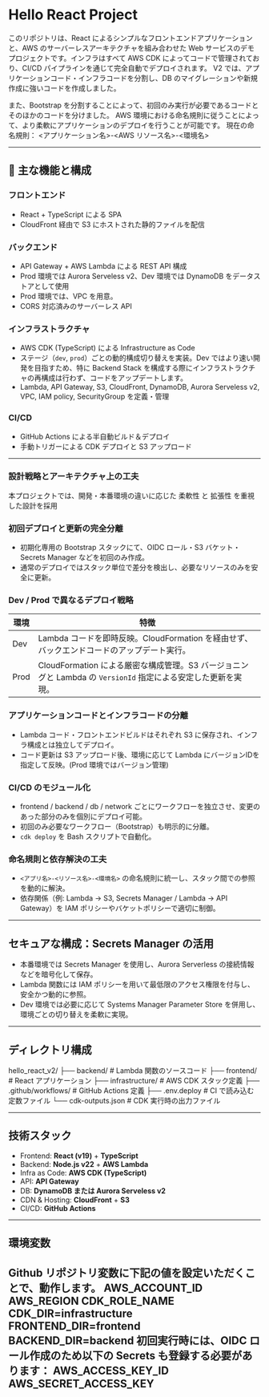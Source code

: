 # Hello React Project

このリポジトリは、React によるシンプルなフロントエンドアプリケーションと、AWS のサーバーレスアーキテクチャを組み合わせた Web サービスのデモプロジェクトです。インフラはすべて AWS CDK によってコードで管理されており、CI/CD パイプラインを通じて完全自動でデプロイされます。
V2 では、アプリケーションコード・インフラコードを分割し、DB のマイグレーションや新規作成に強いコードを作成しました。

また、Bootstrap を分割することによって、初回のみ実行が必要であるコードとそのほかのコードを分けました。
AWS 環境における命名規則に従うことによって、より柔軟にアプリケーションのデプロイを行うことが可能です。
現在の命名規則：
<アプリケーション名>-<AWS リソース名>-<環境名>

---

## 🚀 主な機能と構成




### フロントエンド
- React + TypeScript による SPA
- CloudFront 経由で S3 にホストされた静的ファイルを配信

### バックエンド
- API Gateway + AWS Lambda による REST API 構成
- Prod 環境では Aurora Serveless v2、Dev 環境では DynamoDB をデータストアとして使用
- Prod 環境では、VPC を用意。
- CORS 対応済みのサーバーレス API

### インフラストラクチャ
- AWS CDK (TypeScript) による Infrastructure as Code
- ステージ（`dev`, `prod`）ごとの動的構成切り替えを実装。Dev ではより速い開発を目指すため、特に Backend Stack を構成する際にインフラストラクチャの再構成は行わず、コードをアップデートします。
- Lambda, API Gateway, S3, CloudFront, DynamoDB, Aurora Serveless v2, VPC, IAM policy, SecurityGroup を定義・管理

### CI/CD
- GitHub Actions による半自動ビルド＆デプロイ
- 手動トリガーによる CDK デプロイと S3 アップロード

---

### 設計戦略とアーキテクチャ上の工夫
本プロジェクトでは、開発・本番環境の違いに応じた 柔軟性 と 拡張性 を重視した設計を採用
### 初回デプロイと更新の完全分離

- 初期化専用の Bootstrap スタックにて、OIDC ロール・S3 バケット・Secrets Manager などを初回のみ作成。
- 通常のデプロイではスタック単位で差分を検出し、必要なリソースのみを安全に更新。

### Dev / Prod で異なるデプロイ戦略

| 環境 | 特徴 |
|------|------|
| Dev | Lambda コードを即時反映。CloudFormation を経由せず、バックエンドコードのアップデート実行。 |
| Prod | CloudFormation による厳密な構成管理。S3 バージョニングと Lambda の `VersionId` 指定による安定した更新を実現。 |

### アプリケーションコードとインフラコードの分離

- Lambda コード・フロントエンドビルドはそれぞれ S3 に保存され、インフラ構成とは独立してデプロイ。
- コード更新は S3 アップロード後、環境に応じて Lambda にバージョンIDを指定して反映。(Prod 環境ではバージョン管理)

### CI/CD のモジュール化

- frontend / backend / db / network ごとにワークフローを独立させ、変更のあった部分のみを個別にデプロイ可能。
- 初回のみ必要なワークフロー（Bootstrap）も明示的に分離。
- `cdk deploy` を Bash スクリプトで自動化。

### 命名規則と依存解決の工夫

- `<アプリ名>-<リソース名>-<環境名>` の命名規則に統一し、スタック間での参照を動的に解決。
- 依存関係（例: Lambda → S3, Secrets Manager / Lambda → API Gateway）を IAM ポリシーやバケットポリシーで適切に制御。

---

##  セキュアな構成：Secrets Manager の活用

- 本番環境では Secrets Manager を使用し、Aurora Serverless の接続情報などを暗号化して保存。
- Lambda 関数には IAM ポリシーを用いて最低限のアクセス権限を付与し、安全かつ動的に参照。
- Dev 環境では必要に応じて Systems Manager Parameter Store を併用し、環境ごとの切り替えを柔軟に実現。

---

## ディレクトリ構成

hello_react_v2/
├── backend/ # Lambda 関数のソースコード
├── frontend/ # React アプリケーション
├── infrastructure/ # AWS CDK スタック定義
├── .github/workflows/ # GitHub Actions 定義
├── .env.deploy # CI で読み込む定数ファイル
└── cdk-outputs.json # CDK 実行時の出力ファイル

---

## 技術スタック

- Frontend: **React (v19)** + **TypeScript**
- Backend: **Node.js v22** + **AWS Lambda**
- Infra as Code: **AWS CDK (TypeScript)**
- API: **API Gateway**
- DB: **DynamoDB または  Aurora Serveless v2**
- CDN & Hosting: **CloudFront** + **S3**
- CI/CD: **GitHub Actions**

---

## 環境変数
Github リポジトリ変数に下記の値を設定いただくことで、動作します。
AWS_ACCOUNT_ID
AWS_REGION
CDK_ROLE_NAME
CDK_DIR=infrastructure
FRONTEND_DIR=frontend
BACKEND_DIR=backend
**初回実行時には、OIDC ロール作成のため以下の Secrets も登録する必要があります：**
AWS_ACCESS_KEY_ID
AWS_SECRET_ACCESS_KEY
---
